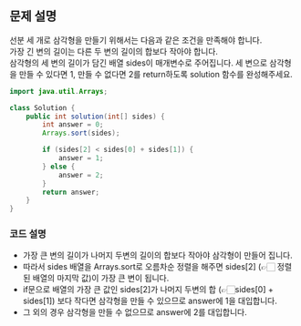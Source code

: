 ## 문제 설명
선분 세 개로 삼각형을 만들기 위해서는 다음과 같은 조건을 만족해야 합니다.  
가장 긴 변의 길이는 다른 두 변의 길이의 합보다 작아야 합니다.  
삼각형의 세 변의 길이가 담긴 배열 sides이 매개변수로 주어집니다. 세 변으로 삼각형을 만들 수 있다면 1, 만들 수 없다면 2를 return하도록 solution 함수를 완성해주세요.  

```java
import java.util.Arrays;

class Solution {
    public int solution(int[] sides) {
        int answer = 0;
        Arrays.sort(sides);

        if (sides[2] < sides[0] + sides[1]) {
            answer = 1;
        } else {
            answer = 2;
        }
        return answer;
    }
}
```

### 코드 설명
* 가장 큰 변의 길이가 나머지 두변의 길이의 합보다 작아야 삼각형이 만들어 집니다.
* 따라서 sides 배열을 Arrays.sort로 오름차순 정렬을 해주면 sides[2] (👉🏻 정렬된 배열의 마지막 값)이 가장 큰 변이 됩니다.
* if문으로 배열의 가장 큰 값인 sides[2]가 나머지 두변의 합 (👉🏻sides[0] + sides[1]) 보다 작다면 삼각형을 만들 수 있으므로 answer에 1을 대입합니다.
* 그 외의 경우 삼각형을 만들 수 없으므로 answer에 2를 대입합니다.
